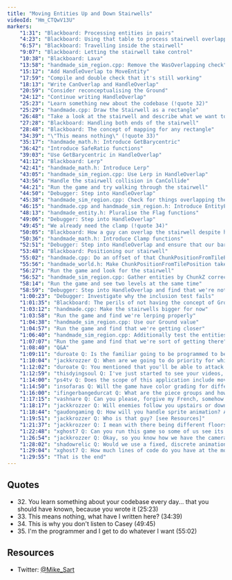```yaml
---
title: "Moving Entities Up and Down Stairwells"
videoId: "Hm_CTQwV13U"
markers:
    "1:31": "Blackboard: Processing entities in pairs"
    "4:23": "Blackboard: Using that table to process stairwell overlapping"
    "6:57": "Blackboard: Travelling inside the stairwell"
    "9:07": "Blackboard: Letting the stairwell take control"
    "10:38": "Blackboard: Lava"
    "13:58": "handmade_sim_region.cpp: Remove the WasOverlapping check"
    "15:12": "Add HandleOverlap to MoveEntity"
    "17:59": "Compile and double check that it's still working"
    "18:13": "Write CanOverlap and HandleOverlap"
    "20:59": "Consider reconceptualising the Ground"
    "24:12": "Continue writing HandleOverlap"
    "25:23": "Learn something new about the codebase (!quote 32)"
    "25:29": "handmade.cpp: Draw the Stairwell as a rectangle"
    "26:48": "Take a look at the stairwell and describe what we want to do"
    "27:28": "Blackboard: Handling both ends of the stairwell"
    "28:48": "Blackboard: The concept of mapping for any rectangle"
    "34:39": "\"This means nothing\" (!quote 33)"
    "35:17": "handmade_math.h: Introduce GetBarycentric"
    "36:42": "Introduce SafeRatio functions"
    "39:03": "Use GetBarycentric in HandleOverlap"
    "41:12": "Blackboard: Lerp"
    "42:41": "handmade_math.h: Introduce Lerp"
    "43:05": "handmade_sim_region.cpp: Use Lerp in HandleOverlap"
    "43:56": "Handle the stairwell collision in CanCollide"
    "44:21": "Run the game and try walking through the stairwell"
    "44:50": "Debugger: Step into HandleOverlap"
    "45:38": "handmade_sim_region.cpp: Check for things overlapping themselves"
    "46:15": "handmade.cpp and handmade_sim_region.h: Introduce EntityFlag_Moveable"
    "48:13": "handmade_entity.h: Pluralise the Flag functions"
    "49:06": "Debugger: Step into HandleOverlap"
    "49:45": "We already need the clamp (!quote 34)"
    "50:05": "Blackboard: How a guy can overlap the stairwell despite his point not being in it"
    "50:36": "handmade_math.h: Introduce Clamp functions"
    "52:51": "Debugger: Step into HandleOverlap and ensure that our barycentric coordinates are normalised"
    "53:48": "Blackboard: Positioning our stairwell"
    "55:02": "handmade.cpp: Do an offset of that ChunkPositionFromTilePosition, because he can (!quote 35)"
    "55:56": "handmade_world.h: Make ChunkPositionFromTilePosition take AdditionalOffset"
    "56:27": "Run the game and look for the stairwell"
    "56:52": "handmade_sim_region.cpp: Gather entities by ChunkZ correctly"
    "58:14": "Run the game and see two levels at the same time"
    "58:59": "Debugger: Step into HandleOverlap and find that we're not hitting the test"
    "1:00:23": "Debugger: Investigate why the inclusion test fails"
    "1:01:35": "Blackboard: The perils of not having the concept of Ground"
    "1:03:12": "handmade.cpp: Make the stairwells bigger for now"
    "1:03:58": "Run the game and find we're lerping properly"
    "1:04:38": "handmade_sim_region.cpp: Use our Ground value"
    "1:04:57": "Run the game and find that we're getting closer"
    "1:06:40": "handmade_sim_region.cpp: Additionally test the entities' Z planes to determine if they CanCollide"
    "1:07:07": "Run the game and find that we're sort of getting there"
    "1:08:40": "Q&A"
    "1:09:11": "duroate Q: Is the familiar going to be programmed to be able to go through the stairwell or instantly teleported to the floor?"
    "1:10:04": "jackkrozzer Q: When are we going to do priority for which sprite is in front and in the background? (I don't know what that is called)"
    "1:12:02": "duroate Q: You mentioned that you'll be able to attack from below / above. Will you be able to do that on the stairwell?"
    "1:12:59": "thisdyingsoul Q: I've just started to see your videos, but you already talked / programmed about entity systems. Will you use it here?"
    "1:14:00": "ps4tv Q: Does the scope of this application include moving environments, so you will need to introduce logic to detect movement of assets?"
    "1:14:50": "insofaras Q: Will the game have color grading for different areas, e.g. the blue & black cloak the hero wears might appear as two other colors in some lighting conditions?"
    "1:16:00": "ifingerbangedurcat Q: What are the piece groups and how are they used / useful for our current use in sprite rendering?"
    "1:17:15": "vashnare Q: Can you please, forgive my French, somehow un *** the net coding for DayZ Standalone and finish what Dean \"Rocket\" Hall gave up on?"
    "1:18:17": "jackkrozzer Q: Will enemies follow you upstairs or down? If they do, how will the space outside the camera work?"
    "1:18:44": "gaudongaming Q: How will you handle sprite animation? Are you using a library and have you ever hear of the Spine 2D skeleton animation framework?"
    "1:19:51": "jackkrozzer Q: Who is that guy? [see Resources]"
    "1:21:37": "jackkrozzer Q: I mean with there being different floors will it be different? I am assuming not"
    "1:22:48": "xghost7 Q: Can you run this game so some of us see its current state?"
    "1:26:54": "jackkrozzer Q: Okay, so you know how we have the camera space and then there's a space outside that we can't see but entities are still moving? Will we need to edit that code to make it work on \"Vertical\" floors? It's okay if you don't get it. I may be thinking too far in"
    "1:28:02": "shadowrelic Q: Would we use a fixed, discrete animation for moving up and down stairs a la Link to the Past, or would the goal be to make movement seamless?"
    "1:29:04": "xghost7 Q: How much lines of code do you have at the moment?"
    "1:29:55": "That is the end"
---
```


## Quotes

* 32\. You learn something about your codebase every day... that you should have known, because you wrote it (25:23)
* 33\. This means nothing, what have I written here? (34:39)
* 34\. This is why you don't listen to Casey (49:45)
* 35\. I'm the programmer and I get to do whatever I want (55:02)

## Resources

* Twitter: [@Mike_Sart](https://twitter.com/Mike_Sart)

